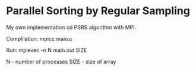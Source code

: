 # Parallel Sorting by Regular Sampling

My own implementation od PSRS algorithm with MPI.

Complilation: mpicc main.c

Run: mpiexec -n N main.out SIZE

N - number of processes
SIZE - size of array

